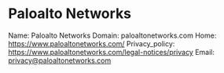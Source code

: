 
# Paloalto Networks

Name: Paloalto Networks
Domain: paloaltonetworks.com
Home: https://www.paloaltonetworks.com/
Privacy_policy: https://www.paloaltonetworks.com/legal-notices/privacy
Email: privacy@paloaltonetworks.com
